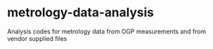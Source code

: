 # metrology-data-analysis
Analysis codes for metrology data from OGP measurements and from vendor supplied files
